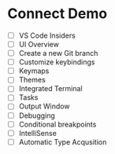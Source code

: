 # Connect Demo

- [ ] VS Code Insiders
- [ ] UI Overview
- [ ] Create a new Git branch
- [ ] Customize keybindings
- [ ] Keymaps
- [ ] Themes
- [ ] Integrated Terminal
- [ ] Tasks
- [ ] Output Window
- [ ] Debugging
- [ ] Conditional breakpoints
- [ ] IntelliSense
- [ ] Automatic Type Acqusition